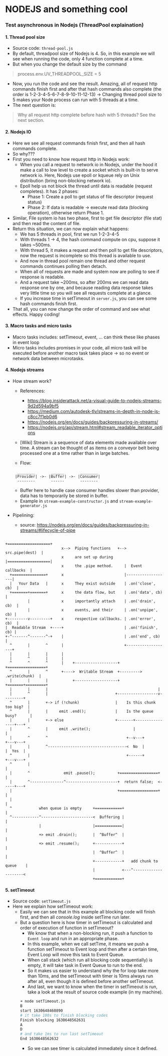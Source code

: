 # NODEJS and something cool

### Test asynchronous in Nodejs (ThreadPool explaination)
#### 1. **Thread pool size**
- Source code: `thread-pool.js`
- By default, threadpool size of Nodejs is 4. So, in this example we will see when running the code, only 4 function complete at a time.
- But when you change the default size by the command
> process.env.UV_THREADPOOL_SIZE = 5
- Now, you run the code and see the result. Amazing, all of request http commands finish first and after that hash commands also complete (the order is 1-2-3-4-5-6-7-8-9-10-11-12-13)
-> Changing thread pool size to 5 makes your Node process can run with 5 threads at a time.
- The next question is:
> Why all request http complete before hash with 5 threads? See the next section.

#### 2. **Nodejs IO**
- Here we see all request commands finish first, and then all hash commands complete.
- So why???
- First you need to know how request http in Nodejs work:
    - When you call a request to network io in Nodejs, under the hood it make a call to low level to create a socket which is built-in to serve network io. Here, Nodejs use epoll or kqueue rely on Unix distribution (bring non-blocking network io).
    - Epoll help us not block the thread until data is readable (request completes). It has 2 phases:
        - Phase 1: Create a poll to get status of file descriptor (request status)
        - Phase 2: If data is readable -> execute read data (blocking operation), otherwise return Phase 1.
- Similar, File system io has two phase, first to get file descriptor (file stat) and then read the content of file.
- Return this situation, we can now explain what happens:
    - We has 5 threads in pool, first we run 1-2-3-4-5
    - With threads 1 -> 4, the hash command compute on cpu, suppose it takes ~500ms.
    - With thread 5, it makes a request and then poll to get file descriptors, now the request is incomplete so this thread is available to use.
    - And now in thread pool remain one thread and other request commands continues polling then detach.
    - When all of requests are made and system now are polling to see if response is readable.
    - And a request take ~200ms, so after 200ms we can read data response one by one, and because reading data response takes very little time so you will see all requests complete at a glance.
    - If you increase time in setTimeout in `server.js`, you can see some hash commands finish first.
- That all, you can now change the order of command and see what effects. Happy coding!

#### 3. **Macro tasks and micro tasks**
- Macro tasks includes: setTimeout, event, ... can think these like phases in event loop
- Micro tasks includes promises in your code, all micro task will be executed before another macro task takes place
-> so no event or network data between microtasks.

#### 4. **Nodejs streams**
- How stream work?
    - References:
        - https://blog.insiderattack.net/a-visual-guide-to-nodejs-streams-9d2d594a9bf5
        - https://medium.com/autodesk-tlv/streams-in-depth-in-node-js-c8cc7f1eb0d6
        - https://nodejs.org/en/docs/guides/backpressuring-in-streams/
        - https://nodejs.org/api/stream.html#stream_readable_iterator_options
    - [Wiki] Stream is a sequence of data elements made available over time. A stream can be thought of as items on a conveyor belt being processed one at a time rather than in large batches.

    - Flow:

    ```
      ________       ______       ________
     |Provider| ->- |Buffer| ->- |Consumer|
      --------       ------       --------
    ```
    - Buffer here to handle case consumer handles slower than provider, data has to temporarily be stored in buffer.
    - Example in `stream-example-constructor.js` and `stream-example-generator.js`

- Pipelining:
    - source: https://nodejs.org/en/docs/guides/backpressuring-in-streams/#lifecycle-of-pipe
```
                                                     +===================+
                         x-->  Piping functions   +-->   src.pipe(dest)  |
                         x     are set up during     |===================|
                         x     the .pipe method.     |  Event callbacks  |
  +===============+      x                           |-------------------|
  |   Your Data   |      x     They exist outside    | .on('close', cb)  |
  +=======+=======+      x     the data flow, but    | .on('data', cb)   |
          |              x     importantly attach    | .on('drain', cb)  |
          |              x     events, and their     | .on('unpipe', cb) |
+---------v---------+    x     respective callbacks. | .on('error', cb)  |
|  Readable Stream  +----+                           | .on('finish', cb) |
+-^-------^-------^-+    |                           | .on('end', cb)    |
  ^       |       ^      |                           +-------------------+
  |       |       |      |
  |       ^       |      |
  ^       ^       ^      |    +-------------------+         +=================+
  ^       |       ^      +---->  Writable Stream  +--------->  .write(chunk)  |
  |       |       |           +-------------------+         +=======+=========+
  |       |       |                                                 |
  |       ^       |                              +------------------v---------+
  ^       |       +-> if (!chunk)                |    Is this chunk too big?  |
  ^       |       |     emit .end();             |    Is the queue busy?      |
  |       |       +-> else                       +-------+----------------+---+
  |       ^       |     emit .write();                   |                |
  |       ^       ^                                   +--v---+        +---v---+
  |       |       ^-----------------------------------<  No  |        |  Yes  |
  ^       |                                           +------+        +---v---+
  ^       |                                                               |
  |       ^               emit .pause();          +=================+     |
  |       ^---------------^-----------------------+  return false;  <-----+---+
  |                                               +=================+         |
  |                                                                           |
  ^            when queue is empty     +============+                         |
  ^------------^-----------------------<  Buffering |                         |
               |                       |============|                         |
               +> emit .drain();       |  ^Buffer^  |                         |
               +> emit .resume();      +------------+                         |
                                       |  ^Buffer^  |                         |
                                       +------------+   add chunk to queue    |
                                       |            <---^---------------------<
                                       +============+
```

#### 5. **setTimeout**
- Source code: `setTimeout.js`
- Here we explain how setTimeout work:
    - Easily we can see that in this example all blocking code will finish first, and then all *console.log* inside setTime run later.
    - But a question here is how timer in setTimeout is calculated and order of execution of function in setTimeout?
        - We know that when a non-blocking run, it push a function to `Event loop` and run in an appropriate phase.
        - In this example, when we call setTime, it means we push a function setTimeout to Event loop and then after a certain time, Event Loop will move this task to Event Queue.
        - When call stack (which run all blocking code sequentially) is empty, it will take task in Event Queue to run to the end.
        - So it makes us easier to understand why the for loop take more than 10ms, and the setTimeout with timer is 10ms always run after all, even though it is defined before another setTimeout.
        - And last, we want to know when the timer in setTimeout is run, take a look at the result of source code example (in my machine).
        ``` bash
        ➜ node setTimeout.js
        B
        start 1630648460890
        # it take 100s to finish blocking codes
        Finish blocking 1630648562631
        A
        D
        # and take 1ms to run last setTimeout
        End 1630648562632
        ```
        - So we can see timer is calculated immediately since it defined.

